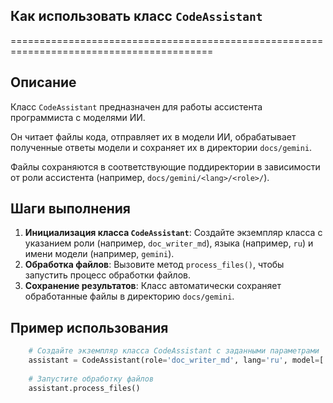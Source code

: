 ## Как использовать класс `CodeAssistant`
=========================================================================================

Описание
-------------------------
Класс `CodeAssistant`  предназначен для работы ассистента программиста с моделями ИИ. 

Он читает файлы кода, отправляет их в модели ИИ,  обрабатывает  полученные  ответы модели  и сохраняет их в директории  `docs/gemini`.  

Файлы   сохраняются   в   соответствующие  поддиректории  в  зависимости  от  роли  ассистента  (например, `docs/gemini/<lang>/<role>/`). 

Шаги выполнения
-------------------------
1. **Инициализация класса `CodeAssistant`**: Создайте  экземпляр класса с  указанием  роли  (например, `doc_writer_md`),  языка  (например, `ru`)  и  имени модели  (например, `gemini`).  
2. **Обработка файлов**: Вызовите метод `process_files()`, чтобы запустить  процесс обработки файлов.  
3. **Сохранение результатов**:  Класс автоматически сохраняет  обработанные  файлы  в  директорию  `docs/gemini`.  

Пример использования
-------------------------

```python
    # Создайте экземпляр класса CodeAssistant с заданными параметрами
    assistant = CodeAssistant(role='doc_writer_md', lang='ru', model=['gemini'])
    
    # Запустите обработку файлов
    assistant.process_files()
```
